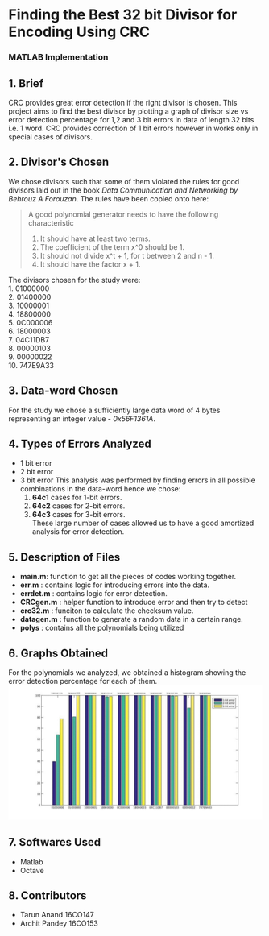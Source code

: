 # Finding the Best 32 bit Divisor for Encoding Using CRC
### MATLAB Implementation 

## 1. Brief
CRC provides great error detection if the right divisor is chosen. This project aims to find the best divisor by plotting a graph of divisor size vs error detection percentage for 1,2 and 3 bit errors in data of length 32 bits i.e. 1 word.
CRC provides correction of 1 bit errors however in works only in special cases of divisors.

## 2. Divisor's Chosen
  We chose divisors such that some of them violated the rules for good divisors laid out in the book *Data Communication and Networking by Behrouz A Forouzan*.
  The rules have been copied onto here:
  > A good polynomial generator needs to have the following characteristic
  > 1. It should have at least two terms.
  > 2. The coefficient of the term x^0 should be 1.
  > 3. It should not divide x^t + 1, for t between 2 and n - 1.
  > 4. It should have the factor x + 1.  
  
  The divisors chosen for the study were:  
    1. 01000000  
    2. 01400000  
    3. 10000001  
    4. 18800000  
    5. 0C000006  
    6. 18000003  
    7. 04C11DB7  
    8. 00000103  
    9. 00000022  
    10. 747E9A33  


## 3. Data-word Chosen
  For the study we chose a sufficiently large data word of 4 bytes representing an integer value - _0x56F1361A_.

## 4. Types of Errors Analyzed
* 1 bit error
* 2 bit error
* 3 bit error
This analysis was performed by finding errors in all possible combinations in the data-word hence we chose:
  1. **64c1** cases for 1-bit errors.
  2. **64c2** cases for 2-bit errors.
  3. **64c3** cases for 3-bit errors.  
These large number of cases allowed us to have a good amortized analysis for error detection.

## 5. Description of Files
  * **main.m**: function to get all the pieces of codes working together.
  * **err.m** : contains logic for introducing errors into the data.
  * **errdet.m** : contains logic for error detection.
  * **CRCgen.m** : helper function to introduce error and then try to detect
  * **crc32.m** : funciton to calculate the checksum value.
  * **datagen.m** : function to generate a random data in a certain range.
  * **polys** : contains all the polynomials being utilized

## 6. Graphs Obtained
  For the polynomials we analyzed, we obtained a histogram showing the error detection percentage for each of them.
  ![Graph for 1, 2 and 3 bits of error detection](/images/bars1-2-3.jpg)
  
## 7. Softwares Used
  * Matlab
  * Octave

## 8. Contributors
* Tarun Anand 16CO147
* Archit Pandey 16CO153
